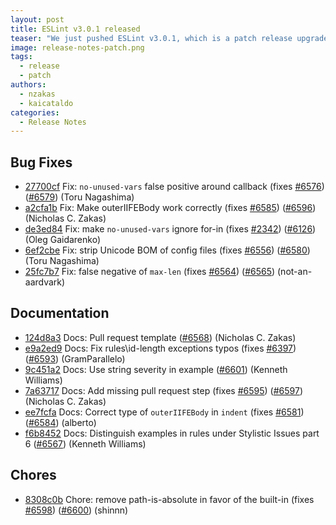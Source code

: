 ```yaml
---
layout: post
title: ESLint v3.0.1 released
teaser: "We just pushed ESLint v3.0.1, which is a patch release upgrade of ESLint. This release  fixes several bugs found in the previous release."
image: release-notes-patch.png
tags:
  - release
  - patch
authors:
  - nzakas
  - kaicataldo
categories:
  - Release Notes
---
```


## Bug Fixes


* [27700cf](https://github.com/eslint/eslint/commit/27700cf) Fix: `no-unused-vars` false positive around callback (fixes [#6576](https://github.com/eslint/eslint/issues/6576)) ([#6579](https://github.com/eslint/eslint/issues/6579)) (Toru Nagashima)
* [a2cfa1b](https://github.com/eslint/eslint/commit/a2cfa1b) Fix: Make outerIIFEBody work correctly (fixes [#6585](https://github.com/eslint/eslint/issues/6585)) ([#6596](https://github.com/eslint/eslint/issues/6596)) (Nicholas C. Zakas)
* [de3ed84](https://github.com/eslint/eslint/commit/de3ed84) Fix: make `no-unused-vars` ignore for-in (fixes [#2342](https://github.com/eslint/eslint/issues/2342)) ([#6126](https://github.com/eslint/eslint/issues/6126)) (Oleg Gaidarenko)
* [6ef2cbe](https://github.com/eslint/eslint/commit/6ef2cbe) Fix: strip Unicode BOM of config files (fixes [#6556](https://github.com/eslint/eslint/issues/6556)) ([#6580](https://github.com/eslint/eslint/issues/6580)) (Toru Nagashima)
* [25fc7b7](https://github.com/eslint/eslint/commit/25fc7b7) Fix: false negative of `max-len` (fixes [#6564](https://github.com/eslint/eslint/issues/6564)) ([#6565](https://github.com/eslint/eslint/issues/6565)) (not-an-aardvark)




## Documentation


* [124d8a3](https://github.com/eslint/eslint/commit/124d8a3) Docs: Pull request template ([#6568](https://github.com/eslint/eslint/issues/6568)) (Nicholas C. Zakas)
* [e9a2ed9](https://github.com/eslint/eslint/commit/e9a2ed9) Docs: Fix rules\id-length exceptions typos (fixes [#6397](https://github.com/eslint/eslint/issues/6397)) ([#6593](https://github.com/eslint/eslint/issues/6593)) (GramParallelo)
* [9c451a2](https://github.com/eslint/eslint/commit/9c451a2) Docs: Use string severity in example ([#6601](https://github.com/eslint/eslint/issues/6601)) (Kenneth Williams)
* [7a63717](https://github.com/eslint/eslint/commit/7a63717) Docs: Add missing pull request step (fixes [#6595](https://github.com/eslint/eslint/issues/6595)) ([#6597](https://github.com/eslint/eslint/issues/6597)) (Nicholas C. Zakas)
* [ee7fcfa](https://github.com/eslint/eslint/commit/ee7fcfa) Docs: Correct type of `outerIIFEBody` in `indent` (fixes [#6581](https://github.com/eslint/eslint/issues/6581)) ([#6584](https://github.com/eslint/eslint/issues/6584)) (alberto)
* [f6b8452](https://github.com/eslint/eslint/commit/f6b8452) Docs: Distinguish examples in rules under Stylistic Issues part 6 ([#6567](https://github.com/eslint/eslint/issues/6567)) (Kenneth Williams)








## Chores


* [8308c0b](https://github.com/eslint/eslint/commit/8308c0b) Chore: remove path-is-absolute in favor of the built-in (fixes [#6598](https://github.com/eslint/eslint/issues/6598)) ([#6600](https://github.com/eslint/eslint/issues/6600)) (shinnn)
